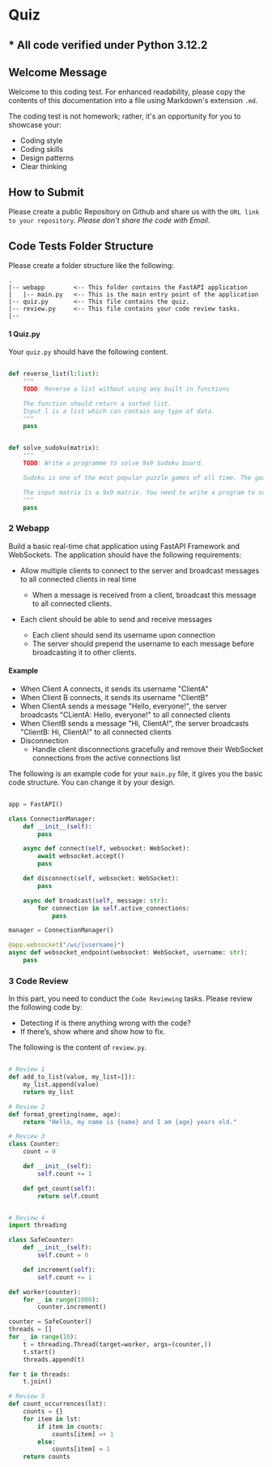 # Quiz

## * All code verified under Python 3.12.2

## Welcome Message

Welcome to this coding test. For enhanced readability, please copy the contents of this documentation into a file using Markdown's extension `.md`.

The coding test is not homework; rather, it's an opportunity for you to showcase your:

- Coding style
- Coding skills
- Design patterns
- Clear thinking

## How to Submit

Please create a public Repository on Github and share us with the `URL link to your repository`. _Please don't share the code with Email_.

## Code Tests Folder Structure

Please create a folder structure like the following:

```
.
|-- webapp        <-- This folder contains the FastAPI application
|   |-- main.py   <-- This is the main entry point of the application
|-- quiz.py       <-- This file contains the quiz.
|-- review.py     <-- This file contains your code review tasks.
|--
```

#### 1 Quiz.py

Your `quiz.py` should have the following content.

```python

def reverse_list(l:list):
    """
    TODO: Reverse a list without using any built in functions

    The function should return a sorted list.
    Input l is a list which can contain any type of data.
    """
    pass


def solve_sudoku(matrix):
    """
    TODO: Write a programme to solve 9x9 Sudoku board.

    Sudoku is one of the most popular puzzle games of all time. The goal of Sudoku is to fill a 9×9 grid with numbers so that each row, column and 3×3 section contain all of the digits between 1 and 9. As a logic puzzle, Sudoku is also an excellent brain game.

    The input matrix is a 9x9 matrix. You need to write a program to solve it.
    """
    pass
```

### 2 Webapp

Build a basic real-time chat application using FastAPI Framework and WebSockets. The application should have the following requirements:

- Allow multiple clients to connect to the server and broadcast messages to all connected clients in real time

  - When a message is received from a client, broadcast this message to all connected clients.

- Each client should be able to send and receive messages
  - Each client should send its username upon connection
  - The server should prepend the username to each message before broadcasting it to other clients.

#### Example

- When Client A connects, it sends its username "ClientA"
- When Client B connects, it sends its username "ClientB"
- When ClientA sends a message "Hello, everyone!", the server broadcasts "CLientA: Hello, everyone!" to all connected clients
- When ClientB sends a message "Hi, ClientA!", the server broadcasts "ClientB: Hi, ClientA!" to all connected clients
- Disconnection
  - Handle client disconnections gracefully and remove their WebSocket connections from the active connections list

The following is an example code for your `main.py` file, it gives you the basic code structure. You can change it by your design.

```python

app = FastAPI()

class ConnectionManager:
    def __init__(self):
        pass

    async def connect(self, websocket: WebSocket):
        await websocket.accept()
        pass

    def disconnect(self, websocket: WebSocket):
        pass

    async def broadcast(self, message: str):
        for connection in self.active_connections:
            pass

manager = ConnectionManager()

@app.websocket("/ws/{username}")
async def websocket_endpoint(websocket: WebSocket, username: str):
    pass

```

### 3 Code Review

In this part, you need to conduct the `Code Reviewing` tasks. Please review the following code by:

- Detecting if is there anything wrong with the code?
- If there’s, show where and show how to fix.

The following is the content of `review.py`.

```python

# Review 1
def add_to_list(value, my_list=[]):
    my_list.append(value)
    return my_list

# Review 2
def format_greeting(name, age):
    return "Hello, my name is {name} and I am {age} years old."

# Review 3
class Counter:
    count = 0

    def __init__(self):
        self.count += 1

    def get_count(self):
        return self.count


# Review 4
import threading

class SafeCounter:
    def __init__(self):
        self.count = 0

    def increment(self):
        self.count += 1

def worker(counter):
    for _ in range(1000):
        counter.increment()

counter = SafeCounter()
threads = []
for _ in range(10):
    t = threading.Thread(target=worker, args=(counter,))
    t.start()
    threads.append(t)

for t in threads:
    t.join()

# Review 5
def count_occurrences(lst):
    counts = {}
    for item in lst:
        if item in counts:
            counts[item] =+ 1
        else:
            counts[item] = 1
    return counts

```
